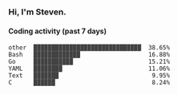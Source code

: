 ### Hi, I'm Steven.

#### Coding activity (past 7 days)
```
other  ▓▓▓▓▓▓▓▓▓▓▓▓▓▓▓▓▓▓▓▓▓▓▓▓▓▓▓▓▓▓  38.65%
Bash   ▓▓▓▓▓▓▓▓▓▓▓▓▓                   16.88%
Go     ▓▓▓▓▓▓▓▓▓▓▓                     15.21%
YAML   ▓▓▓▓▓▓▓▓                        11.06%
Text   ▓▓▓▓▓▓▓                          9.95%
C      ▓▓▓▓▓▓                           8.24%
```
